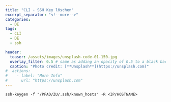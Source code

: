 ```yaml
---
title: "CLI - SSH Key löschen"
excerpt_separator: "<!--more-->"
categories:
  - DE
tags:
  - CLI
  - DE
  - ssh

header:
  teaser: /assets/images/unsplash-code-01-150.jpg
  overlay_filter: 0.5 # same as adding an opacity of 0.5 to a black background
  caption: "Photo credit: [**Unsplash**](https://unsplash.com)"
#  actions:
#    - label: "More Info"
#      url: "https://unsplash.com"
---
```



```
ssh-keygen -f "/PFAD/ZU/.ssh/known_hosts" -R <IP/HOSTNAME>
```



